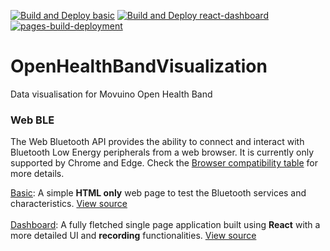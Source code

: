 [![Build and Deploy basic](https://github.com/movuino/OpenHealthBandVisualization/actions/workflows/basic-deployment.yaml/badge.svg?branch=main)](https://github.com/movuino/OpenHealthBandVisualization/actions/workflows/basic-deployment.yaml)
[![Build and Deploy react-dashboard](https://github.com/movuino/OpenHealthBandVisualization/actions/workflows/react-dashboard-deployment.yml/badge.svg)](https://github.com/movuino/OpenHealthBandVisualization/actions/workflows/react-dashboard-deployment.yml)
[![pages-build-deployment](https://github.com/movuino/OpenHealthBandVisualization/actions/workflows/pages/pages-build-deployment/badge.svg?branch=gh-pages)](https://github.com/movuino/OpenHealthBandVisualization/actions/workflows/pages/pages-build-deployment)
# OpenHealthBandVisualization
Data visualisation for Movuino Open Health Band

<h3>Web BLE</h3>

The Web Bluetooth API provides the ability to connect and interact with Bluetooth Low Energy peripherals from a web browser.
It is currently only supported by Chrome and Edge. Check the [Browser compatibility table](https://developer.mozilla.org/en-US/docs/Web/API/Web_Bluetooth_API#browser_compatibility) for more details.

<ins>[Basic](https://movuino.github.io/OpenHealthBandVisualization/basic/)</ins>: A simple **HTML only** web page to test the Bluetooth services and characteristics. [View source](https://github.com/movuino/OpenHealthBandVisualization/tree/main/basic)  
<br/>
<ins>[Dashboard](https://movuino.github.io/OpenHealthBandVisualization/react-dashboard/)</ins>: A fully fletched single page application built using **React** with a more detailed UI and **recording** functionalities. [View source](https://github.com/movuino/OpenHealthBandVisualization/tree/main/react-dashboard)
